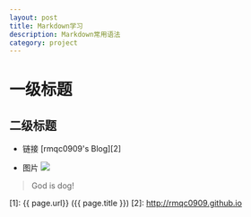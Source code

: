 ```yaml
---
layout: post
title: Markdown学习
description: Markdown常用语法
category: project
---
```


# 一级标题
## 二级标题

* 链接
[rmqc0909's Blog][2]

* 图片
![](http://ww4.sinaimg.cn/bmiddle/aa397b7fjw1dzplsgpdw5j.jpg)

> God is dog!

[1]: {{ page.url}}  ({{ page.title }})
[2]: http://rmqc0909.github.io